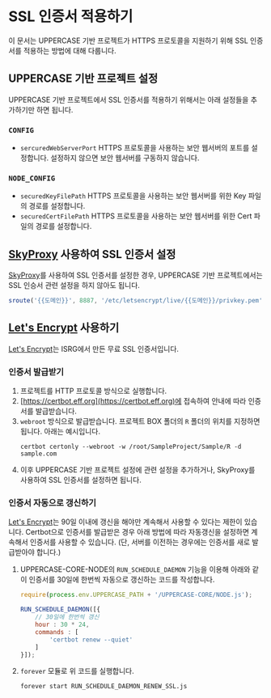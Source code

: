 # SSL 인증서 적용하기
이 문서는 UPPERCASE 기반 프로젝트가 HTTPS 프로토콜을 지원하기 위해 SSL 인증서를 적용하는 방법에 대해 다룹니다.

## UPPERCASE 기반 프로젝트 설정
UPPERCASE 기반 프로젝트에서 SSL 인증서를 적용하기 위해서는 아래 설정들을 추가하기만 하면 됩니다.

### `CONFIG`
* `sercuredWebServerPort` HTTPS 프로토콜을 사용하는 보안 웹서버의 포트를 설정합니다. 설정하지 않으면 보안 웹서버를 구동하지 않습니다.

### `NODE_CONFIG`
* `securedKeyFilePath` HTTPS 프로토콜을 사용하는 보안 웹서버를 위한 Key 파일의 경로를 설정합니다.
* `securedCertFilePath` HTTPS 프로토콜을 사용하는 보안 웹서버를 위한 Cert 파일의 경로를 설정합니다.

## [SkyProxy](https://github.com/Hanul/SkyProxy) 사용하여 SSL 인증서 설정
[SkyProxy](https://github.com/Hanul/SkyProxy)를 사용하여 SSL 인증서를 설정한 경우, UPPERCASE 기반 프로젝트에서는 SSL 인승서 관련 설정을 하지 않아도 됩니다.
```javascript
sroute('{{도메인}}', 8887, '/etc/letsencrypt/live/{{도메인}}/privkey.pem', '/etc/letsencrypt/live/{{도메인}}/fullchain.pem');
```

## [Let's Encrypt](https://letsencrypt.org) 사용하기
[Let's Encrypt](https://letsencrypt.org)는 ISRG에서 만든 무료 SSL 인증서입니다.

### 인증서 발급받기
1. 프로젝트를 HTTP 프로토콜 방식으로 실행합니다.
2. [https://certbot.eff.org](https://certbot.eff.org)에 접속하여 안내에 따라 인증서를 발급받습니다.
3. `webroot` 방식으로 발급받습니다. 프로젝트 BOX 폴더의 `R` 폴더의 위치를 지정하면 됩니다. 아래는 예시입니다.
	```
	certbot certonly --webroot -w /root/SampleProject/Sample/R -d sample.com
	```
4. 이후 UPPERCASE 기반 프로젝트 설정에 관련 설정을 추가하거나, SkyProxy를 사용하여 SSL 인증서를 설정하면 됩니다.

### 인증서 자동으로 갱신하기
[Let's Encrypt](https://letsencrypt.org)는 90일 이내에 갱신을 해야만 계속해서 사용할 수 있다는 제한이 있습니다. Certbot으로 인증서를 발급받은 경우 아래 방법에 따라 자동갱신을 설정하면 계속해서 인증서를 사용할 수 있습니다. (단, 서버를 이전하는 경우에는 인증서를 새로 발급받아야 합니다.)

1. UPPERCASE-CORE-NODE의 `RUN_SCHEDULE_DAEMON` 기능을 이용해 아래와 같이 인증서를 30일에 한번씩 자동으로 갱신하는 코드를 작성합니다.
	```javascript
	require(process.env.UPPERCASE_PATH + '/UPPERCASE-CORE/NODE.js');
	
	RUN_SCHEDULE_DAEMON([{
		// 30일에 한번씩 갱신
		hour : 30 * 24,
		commands : [
			'certbot renew --quiet'
		]
	}]);
	```

2. `forever` 모듈로 위 코드를 실행합니다.
	```
	forever start RUN_SCHEDULE_DAEMON_RENEW_SSL.js
	```